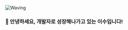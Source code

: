 ![Waving](https://capsule-render.vercel.app/api?type=waving&height=200&text=Good%20Day%20To%20Code!&fontAlign=40&fontAlignY=40&color=gradient)


### 🙇 안녕하세요, 개발자로 성장해나가고 있는 이수입니다!
